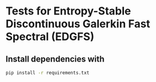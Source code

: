 # Tests for Entropy-Stable Discontinuous Galerkin Fast Spectral (EDGFS)

## Install dependencies with

```bash
pip install -r requirements.txt
```
